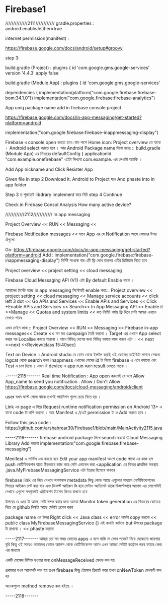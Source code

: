 # Firebase1
//////////////2111////////////
gradle.properties     :   
android.enableJetifier=true

internet permission(manifest) : 
    <uses-permission android:name="android.permission.INTERNET"/>
    <uses-permission android:name="android.permission.ACCESS_WIFI_STATE"/>

https://firebase.google.com/docs/android/setup#groovy 

step 3:


build.gradle (Project) : 
plugins { 
id 'com.google.gms.google-services' version '4.4.3' apply false


build.gradle (Module App) : 
plugins { 
id 'com.google.gms.google-services'


dependencies {
implementation(platform("com.google.firebase:firebase-bom:34.1.0"))
implementation("com.google.firebase:firebase-analytics")

App uniq package name add in firebase console project

https://firebase.google.com/docs/in-app-messaging/get-started?platform=android

 implementation("com.google.firebase:firebase-inappmessaging-display")


 Firebase এ console open করতে হবে।বাম পাশে Home icon: Project overview তে যাবো । Android select করতে হবে । আর Android Package name দিবো হচ্ছে :: build.gradle (Module App) এর ভিতরের 
 defaultConfig {
        applicationId "com.example.onefirebase"  এইটা লিখবো com.example. এর লেখাটা আরকি । 

Add App nickname and Click Resister App

 Given file in step 2 Download it.
 Android to Project যাও And phaste into in app folder

Step 3 ত শুরুতেই libdrary implement করে নিচি  step 4 Continue

Check in Firebase Consol Analysis How many active device? 

 
////////////2112////////////
 In app messaging

 Project Overview << RUN << Messaging << 

 Firebase Notification messages << মানে App এর যে Notification আসে ফোনের উপর ঐগুলো

Go:
 https://firebase.google.com/docs/in-app-messaging/get-started?platform=android 
Add :
 implementation("com.google.firebase:firebase-inappmessaging-display")
 নির্দিষ্ট সংখ্যক বার এটি ফ্রি দেবে তারপর এটির প্রিমিয়াম নিতে হবে

Project overview << project setting << cloud messaging

Firebase Cloud Messaging API (V1) এটা By default Enable থাকে । 

 আমাদের টার্গেট হচ্ছে in app messaging  সিস্টেমটি enable করা:::
Project overview << project setting << cloud messaging << 	Manage service accounts << click left 3 dot << Go APIs and Services << Enable APIs and Services << Click  +Enable APIs and Services << Search<< In App Messaging API << Enable it <<Manage << Quotas and system limits <<   কত লিমিট পর্যন্ত ফ্রি দিবে সেটা আমরা এখানে দেখতে পারব

এখন মেইন কাজ :: 
Project Overview << RUN << Messaging << Firebase in-app messages<< Create <<   মন মত campaign তৈরি করবো । Target এর এখানে App select করার পর Localise করতে পারবো । মানে বিভিন্ন দেশের জন্য বিভিন্ন ভাষায় কাজ করবে এটা । << next <<next <<Review(class 15:40sec)


Text on Device :: Android studio  যে ফোন থেকে ইন্সটল করছি ওই ফোনের আইডিটা লাগবে সেজন্য logcat থেকে search করব inappmess  এখানের শেষের id টা নিবো firebase এ  এনে বসাবো এবং Test এ চাপ দিবো । এখন ঐ device এ app run করলে result দেখতে পাবো । 


------2115-------
Real time Notification : App open করলেই যে বলে Allow App_name to send you notification . Allow / Don't Allow
  https://firebase.google.com/docs/cloud-messaging/android/client

  user  যখন ফাস্ট পেজে থাকে  তখনই পারমিশন গুলো চেয়ে নিতে হয় । 

Link এর page এ গিয়ে Request runtime notification permission on Android 13+ এ যাবো code টা কপি করবো । আর Manifest এ 
  <uses-permission android:name="android.permission.INTERNET"/>
    <uses-permission android:name="android.permission.ACCESS_WIFI_STATE"/>
    <uses-permission android:name="android.permission.POST_NOTIFICATIONS" /> //এই permission টা ও Add করতে হবে ।
  


Follow this java code :  https://github.com/arshahrear30/Firebase1/blob/main/MainActivity2115.java

-----2116-------
firebase android package লিখে search করবো Cloud Messaging Library Add করবো 
implementation("com.google.firebase:firebase-messaging")

Menifest এ সার্ভিস এড করতে হবে Edit your app manifest অংশে code পাবো
এর কাজ হল push নোটিফিকেশন যাতে ঠিকভাবে কাজ করে সেটা এনাবেল করা <application  এর ভিতর
<service
    android:name=".java.MyFirebaseMessagingService"
    android:exported="false">
    <intent-filter>
        <action android:name="com.google.firebase.MESSAGING_EVENT" />
    </intent-filter>
</service>
 প্রাথমিক অবস্থায় .java.MyFirebaseMessagingService এটা ইরোর হিসেবে থাকবে

  firebase link এর নিচে দেখবে অপশনাল metadata কিছু কোড আছে এগুলোর মাধ্যমে নোটিফিকেশনের ভিতরে আইকন সেট করা যায় এবং
  ডিফল্ট আইকন কি হবে সেটাও অটোসেট থাকে  ডিফল্টভাবে অ্যাপস এর লোগোটাই দেখাবে
  এগুলো সবগুলোই এপ্লিকেশন ট্যাগের ভিতর রাখতে হবে 

   উপরের যে এরর টা আছে সেটা সলভ করার জন্য আমরা Monitor token generation এর ভিতরের কোডের নিচে যে github লিঙ্কটা আছে সেটাই প্রবেশ করব

   package name এর উপর Right click << Java class << error নামটা copy করবো << public class MyFirebaseMessagingService {} এই কথাটা কাটবো but ঊপরের package টা রাখবো । << phaste করবো

   -----2117-------
 আমরা তো সব সময় ফোনের apps এ বসে থাকি না ফোন পকেটে নিয়ে যেকোনো জায়গায় ঘুরি কিন্তু ওই সময়ও আমাদের ফোনে অ্যাপস থেকে নোটিফিকেশন আসে 
 এখন আমরা সেটাই কন্ট্রোল করব ফায়ার ভেজ এর মাধ্যমে

  একটি মেসেজ রিসিভ হওয়ার জন্য onMessageReceived মেথড কল হয়

প্রথমবার যখন অ্যাপসটি লঞ্চ হয় তখন firebase কিছু টোকেন ক্রিয়েট করে তখন onNewToken মেথডটি কল হয়

অনেকগুলো method remove করা হইছে ।

 -----2118-------

